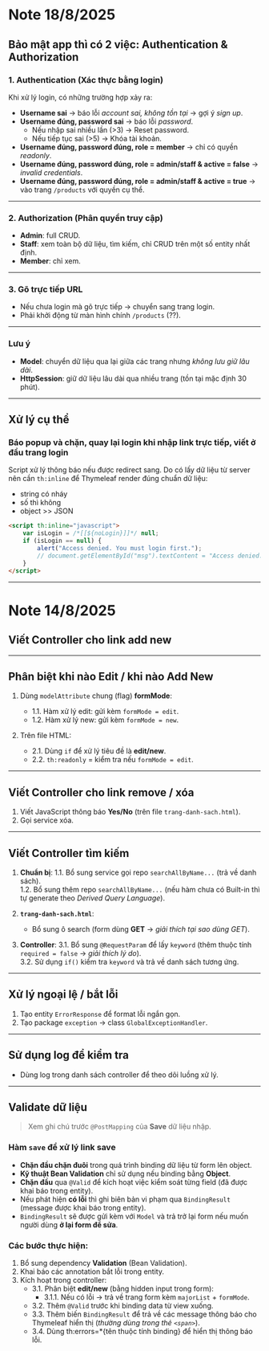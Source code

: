# Note 18/8/2025
## Bảo mật app thì có 2 việc: Authentication & Authorization

### 1. Authentication (Xác thực bằng login)
Khi xử lý login, có những trường hợp xảy ra:

- **Username sai** → báo lỗi *account sai, không tồn tại* → gợi ý *sign up*.  
- **Username đúng, password sai** → báo lỗi *password*.  
  - Nếu nhập sai nhiều lần (>3) → Reset password.  
  - Nếu tiếp tục sai (>5) → Khóa tài khoản.  
- **Username đúng, password đúng, role = member** → chỉ có quyền *readonly*.  
- **Username đúng, password đúng, role = admin/staff & active = false** → *invalid credentials*.  
- **Username đúng, password đúng, role = admin/staff & active = true** → vào trang `/products` với quyền cụ thể.

---

### 2. Authorization (Phân quyền truy cập)
- **Admin**: full CRUD.  
- **Staff**: xem toàn bộ dữ liệu, tìm kiếm, chỉ CRUD trên một số entity nhất định.  
- **Member**: chỉ xem.  

---

### 3. Gõ trực tiếp URL
- Nếu chưa login mà gõ trực tiếp → chuyển sang trang login.  
- Phải khởi động từ màn hình chính `/products` (??).  

---

### Lưu ý
- **Model**: chuyển dữ liệu qua lại giữa các trang nhưng *không lưu giữ lâu dài*.  
- **HttpSession**: giữ dữ liệu lâu dài qua nhiều trang (tồn tại mặc định 30 phút).
---
## Xử lý cụ thể

### Báo popup và chặn, quay lại login khi nhập link trực tiếp, viết ở đầu trang login
Script xử lý thông báo nếu được redirect sang. Do có lấy dữ liệu từ server nên cần `th:inline` để Thymeleaf render đúng chuẩn dữ liệu:
- string có nháy
- số thì không
- object >> JSON 
```html
<script th:inline="javascript">
    var isLogin = /*[[${noLogin}]]*/ null;
    if (isLogin == null) {
        alert("Access denied. You must login first.");
        // document.getElementById("msg").textContent = "Access denied. You must login first!";
    }
</script>
```
---
# Note 14/8/2025
## Viết Controller cho link add new
---
## Phân biệt khi nào Edit / khi nào Add New
1. Dùng `modelAttribute` chung (flag) **formMode**:
    - 1.1. Hàm xử lý edit: gửi kèm `formMode = edit`.
    - 1.2. Hàm xử lý new: gửi kèm `formMode = new`.

2. Trên file HTML:
    - 2.1. Dùng `if` để xử lý tiêu đề là **edit/new**.
    - 2.2. `th:readonly` = kiểm tra nếu `formMode = edit`.

---
## Viết Controller cho link remove / xóa
1. Viết JavaScript thông báo **Yes/No** (trên file `trang-danh-sach.html`).
2. Gọi service xóa.

---

## Viết Controller tìm kiếm
1. **Chuẩn bị**:
    1.1. Bổ sung service gọi repo `searchAllByName...` (trả về danh sách).  
    1.2. Bổ sung thêm repo `searchAllByName...` (nếu hàm chưa có Built-in thì tự generate theo *Derived Query Language*).

2. **`trang-danh-sach.html`**:  
   - Bổ sung ô search (form dùng **GET** → *giải thích tại sao dùng GET*).

3. **Controller**:
    3.1. Bổ sung `@RequestParam` để lấy `keyword` (thêm thuộc tính `required = false` → *giải thích lý do*).  
    3.2. Sử dụng `if()` kiểm tra `keyword` và trả về danh sách tương ứng.

---

## Xử lý ngoại lệ / bắt lỗi
1. Tạo entity `ErrorResponse` để format lỗi ngắn gọn.
2. Tạo package `exception` → class `GlobalExceptionHandler`.

---

## Sử dụng log để kiểm tra
- Dùng log trong danh sách controller để theo dõi luồng xử lý.

---

## Validate dữ liệu
> Xem ghi chú trước `@PostMapping` của **Save** dữ liệu nhập.
### Hàm `save` để xử lý link **save**

- **Chặn đầu chặn đuôi** trong quá trình binding dữ liệu từ form lên object.
- **Kỹ thuật Bean Validation** chỉ sử dụng nếu binding bằng **Object**.
- **Chặn đầu** qua `@Valid` để kích hoạt việc kiểm soát từng field (đã được khai báo trong entity).
- Nếu phát hiện **có lỗi** thì ghi biên bản vi phạm qua `BindingResult` (message được khai báo trong entity).
- `BindingResult` sẽ được gửi kèm với `Model` và trả trở lại form nếu muốn người dùng **ở lại form để sửa**.


### Các bước thực hiện:
1. Bổ sung dependency **Validation** (Bean Validation).
2. Khai báo các annotation bắt lỗi trong entity.
3. Kích hoạt trong controller:
    - 3.1. Phân biệt **edit/new** (bằng hidden input trong form):
        - 3.1.1. Nếu có lỗi → trả về trang form kèm `majorList` + `formMode`.
    - 3.2. Thêm `@Valid` trước khi binding data từ view xuống.
    - 3.3. Thêm biến `BindingResult` để trả về các message thông báo cho Thymeleaf hiển thị (*thường dùng trong thẻ `<span>`*).
    - 3.4. Dùng th:errors=*{tên thuộc tính binding} để hiển thị thông báo lỗi.

